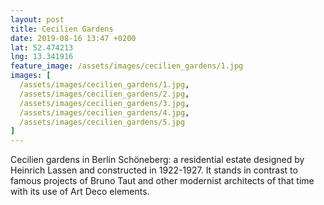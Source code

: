 ```yaml
---
layout: post
title: Cecilien Gardens
date: 2019-08-16 13:47 +0200
lat: 52.474213
lng: 13.341916
feature_image: /assets/images/cecilien_gardens/1.jpg
images: [
  /assets/images/cecilien_gardens/1.jpg,
  /assets/images/cecilien_gardens/2.jpg,
  /assets/images/cecilien_gardens/3.jpg,
  /assets/images/cecilien_gardens/4.jpg,
  /assets/images/cecilien_gardens/5.jpg
]
---
```


Cecilien gardens in Berlin Schöneberg: a residential estate designed by Heinrich Lassen and constructed in 1922-1927. It stands in contrast to famous projects of Bruno Taut and other modernist architects of that time with its use of Art Deco elements.
